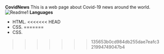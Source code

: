 **CovidNews**
This is a web page about Covid-19 news around the world. 
<img src="img/imgReadme/readme1" alt="Readme1"/>
**Languages**
- HTML.
<<<<<<< HEAD
- CSS.
=======
- CSS.


>>>>>>> 135653b0cd984db255dae7eafc321994749047b4

